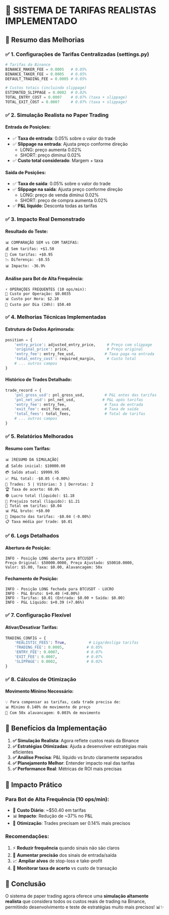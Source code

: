 # 💸 SISTEMA DE TARIFAS REALISTAS IMPLEMENTADO

## 🎯 **Resumo das Melhorias**

### ✅ **1. Configurações de Tarifas Centralizadas (settings.py)**

```python
# Tarifas da Binance
BINANCE_MAKER_FEE = 0.0005   # 0.05%
BINANCE_TAKER_FEE = 0.0005   # 0.05%
DEFAULT_TRADING_FEE = 0.0005 # 0.05%

# Custos totais (incluindo slippage)
ESTIMATED_SLIPPAGE = 0.0002  # 0.02%
TOTAL_ENTRY_COST = 0.0007    # 0.07% (taxa + slippage)
TOTAL_EXIT_COST = 0.0007     # 0.07% (taxa + slippage)
```

### ✅ **2. Simulação Realista no Paper Trading**

#### **Entrada de Posições:**
- ✅ **Taxa de entrada**: 0.05% sobre o valor do trade
- ✅ **Slippage na entrada**: Ajusta preço conforme direção
  - LONG: preço aumenta 0.02%
  - SHORT: preço diminui 0.02%
- ✅ **Custo total considerado**: Margem + taxa

#### **Saída de Posições:**
- ✅ **Taxa de saída**: 0.05% sobre o valor do trade
- ✅ **Slippage na saída**: Ajusta preço conforme direção
  - LONG: preço de venda diminui 0.02%
  - SHORT: preço de compra aumenta 0.02%
- ✅ **P&L líquido**: Desconta todas as tarifas

### ✅ **3. Impacto Real Demonstrado**

#### **Resultado do Teste:**
```
📊 COMPARAÇÃO SEM vs COM TARIFAS:
💰 Sem tarifas: +$1.50
💸 Com tarifas: +$0.95
📉 Diferença: -$0.55
📊 Impacto: -36.9%
```

#### **Análise para Bot de Alta Frequência:**
```
⚡ OPERAÇÕES FREQUENTES (10 ops/min):
💸 Custo por Operação: $0.0035
📊 Custo por Hora: $2.10
📅 Custo por Dia (24h): $50.40
```

### ✅ **4. Melhorias Técnicas Implementadas**

#### **Estrutura de Dados Aprimorada:**
```python
position = {
    'entry_price': adjusted_entry_price,     # Preço com slippage
    'original_price': price,                 # Preço original
    'entry_fee': entry_fee_usd,             # Taxa paga na entrada
    'total_entry_cost': required_margin,     # Custo total
    # ... outros campos
}
```

#### **Histórico de Trades Detalhado:**
```python
trade_record = {
    'pnl_gross_usd': pnl_gross_usd,         # P&L antes das tarifas
    'pnl_net_usd': pnl_net_usd,            # P&L após tarifas
    'entry_fee': entry_fee,                 # Taxa de entrada
    'exit_fee': exit_fee_usd,               # Taxa de saída
    'total_fees': total_fees,               # Total de tarifas
    # ... outros campos
}
```

### ✅ **5. Relatórios Melhorados**

#### **Resumo com Tarifas:**
```
📊 [RESUMO DA SIMULAÇÃO]
💰 Saldo inicial: $10000.00
💳 Saldo atual: $9999.95
📈 P&L total: -$0.05 (-0.00%)
🎯 Trades: 5 | Vitórias: 3 | Derrotas: 2
🏆 Taxa de acerto: 60.0%
🟢 Lucro total (líquido): $1.18
🔴 Prejuízo total (líquido): $1.21
💸 Total em tarifas: $0.04
📊 P&L bruto: +$0.00
🧮 Impacto das tarifas: -$0.04 (-0.00%)
📋 Taxa média por trade: $0.01
```

### ✅ **6. Logs Detalhados**

#### **Abertura de Posição:**
```
INFO - Posição LONG aberta para BTCUSDT - 
Preço Original: $50000.0000, Preço Ajustado: $50010.0000, 
Valor: $5.00, Taxa: $0.00, Alavancagem: 50x
```

#### **Fechamento de Posição:**
```
INFO - Posição LONG fechada para BTCUSDT - LUCRO
INFO - P&L Bruto: $+0.40 (+8.00%)
INFO - Tarifas: $0.01 (Entrada: $0.00 + Saída: $0.00)
INFO - P&L Líquido: $+0.39 (+7.86%)
```

### ✅ **7. Configuração Flexível**

#### **Ativar/Desativar Tarifas:**
```python
TRADING_CONFIG = {
    'REALISTIC_FEES': True,          # Liga/desliga tarifas
    'TRADING_FEE': 0.0005,          # 0.05%
    'ENTRY_FEE': 0.0007,            # 0.07%
    'EXIT_FEE': 0.0007,             # 0.07%
    'SLIPPAGE': 0.0002,             # 0.02%
}
```

### ✅ **8. Cálculos de Otimização**

#### **Movimento Mínimo Necessário:**
```
💡 Para compensar as tarifas, cada trade precisa de:
📊 Mínimo 0.140% de movimento de preço
🔢 Com 50x alavancagem: 0.003% de movimento
```

## 🚀 **Benefícios da Implementação**

1. **✅ Simulação Realista**: Agora reflete custos reais da Binance
2. **✅ Estratégias Otimizadas**: Ajuda a desenvolver estratégias mais eficientes
3. **✅ Análise Precisa**: P&L líquido vs bruto claramente separados
4. **✅ Planejamento Melhor**: Entender impacto real das tarifas
5. **✅ Performance Real**: Métricas de ROI mais precisas

## 🎯 **Impacto Prático**

### **Para Bot de Alta Frequência (10 ops/min):**
- 💸 **Custo Diário**: ~$50.40 em tarifas
- 📊 **Impacto**: Redução de ~37% no P&L
- 🎯 **Otimização**: Trades precisam ser 0.14% mais precisos

### **Recomendações:**
1. ⚡ **Reduzir frequência** quando sinais não são claros
2. 🎯 **Aumentar precisão** dos sinais de entrada/saída  
3. 📈 **Ampliar alvos** de stop-loss e take-profit
4. 🔄 **Monitorar taxa de acerto** vs custo de transação

## 🎉 **Conclusão**

O sistema de paper trading agora oferece uma **simulação altamente realista** que considera todos os custos reais de trading na Binance, permitindo desenvolvimento e teste de estratégias muito mais precisos! 📊✨
